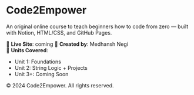 # Code2Empower

An original online course to teach beginners how to code from zero — built with Notion, HTML/CSS, and GitHub Pages.

📘 **Live Site**: coming 
🧠 **Created by**: Medhansh Negi  
📂 **Units Covered**:  
- Unit 1: Foundations  
- Unit 2: String Logic + Projects  
- Unit 3+: Coming Soon

© 2024 Code2Empower. All rights reserved.
